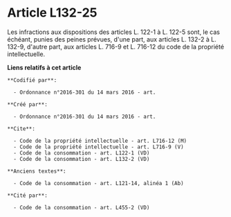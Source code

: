 # Article L132-25

Les infractions aux dispositions des articles L. 122-1 à L. 122-5 sont, le cas échéant, punies des peines prévues, d'une
part, aux articles L. 132-2 à L. 132-9, d'autre part, aux articles L. 716-9 et L. 716-12 du code de la propriété
intellectuelle.

**Liens relatifs à cet article**

	**Codifié par**:

	  - Ordonnance n°2016-301 du 14 mars 2016 - art.

	**Créé par**:

	  - Ordonnance n°2016-301 du 14 mars 2016 - art.

	**Cite**:

	  - Code de la propriété intellectuelle - art. L716-12 (M)
	  - Code de la propriété intellectuelle - art. L716-9 (V)
	  - Code de la consommation - art. L122-1 (VD)
	  - Code de la consommation - art. L132-2 (VD)

	**Anciens textes**:

	  - Code de la consommation - art. L121-14, alinéa 1 (Ab)

	**Cité par**:

	  - Code de la consommation - art. L455-2 (VD)
